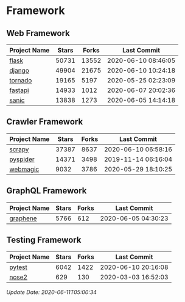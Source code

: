 # Framework

## Web Framework

| Project Name | Stars | Forks | Last Commit |
| ------------ | ----- | ----- | ----------- |
| [flask](https://github.com/pallets/flask) | 50731 | 13552 | 2020-06-10 08:46:05 |
| [django](https://github.com/django/django) | 49904 | 21675 | 2020-06-10 10:24:18 |
| [tornado](https://github.com/tornadoweb/tornado) | 19165 | 5197 | 2020-05-25 02:23:09 |
| [fastapi](https://github.com/tiangolo/fastapi) | 14933 | 1012 | 2020-06-07 20:02:36 |
| [sanic](https://github.com/huge-success/sanic) | 13838 | 1273 | 2020-06-05 14:14:18 |

## Crawler Framework

| Project Name | Stars | Forks | Last Commit |
| ------------ | ----- | ----- | ----------- |
| [scrapy](https://github.com/scrapy/scrapy) | 37387 | 8637 | 2020-06-10 06:58:16 |
| [pyspider](https://github.com/binux/pyspider) | 14371 | 3498 | 2019-11-14 06:16:04 |
| [webmagic](https://github.com/code4craft/webmagic) | 9032 | 3786 | 2020-05-29 18:10:25 |

## GraphQL Framework

| Project Name | Stars | Forks | Last Commit |
| ------------ | ----- | ----- | ----------- |
| [graphene](https://github.com/graphql-python/graphene) | 5766 | 612 | 2020-06-05 04:30:23 |

## Testing Framework

| Project Name | Stars | Forks | Last Commit |
| ------------ | ----- | ----- | ----------- |
| [pytest](https://github.com/pytest-dev/pytest) | 6042 | 1422 | 2020-06-10 20:16:08 |
| [nose2](https://github.com/nose-devs/nose2) | 629 | 130 | 2020-03-03 16:52:03 |

*Update Date: 2020-06-11T05:00:34*